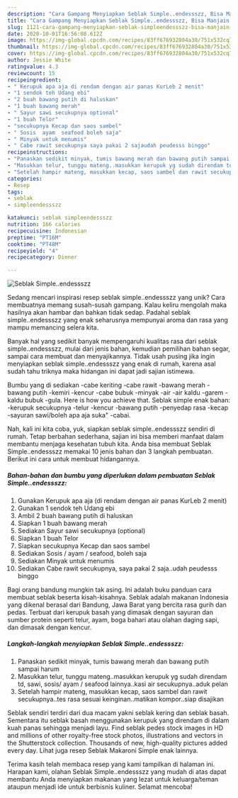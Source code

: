 ```yaml
---
description: "Cara Gampang Menyiapkan Seblak Simple..endessszz, Bisa Manjain Lidah"
title: "Cara Gampang Menyiapkan Seblak Simple..endessszz, Bisa Manjain Lidah"
slug: 1121-cara-gampang-menyiapkan-seblak-simpleendessszz-bisa-manjain-lidah
date: 2020-10-01T16:56:08.612Z
image: https://img-global.cpcdn.com/recipes/83ff676932804a30/751x532cq70/seblak-simpleendessszz-foto-resep-utama.jpg
thumbnail: https://img-global.cpcdn.com/recipes/83ff676932804a30/751x532cq70/seblak-simpleendessszz-foto-resep-utama.jpg
cover: https://img-global.cpcdn.com/recipes/83ff676932804a30/751x532cq70/seblak-simpleendessszz-foto-resep-utama.jpg
author: Jessie White
ratingvalue: 4.3
reviewcount: 15
recipeingredient:
- " Kerupuk apa aja di rendam dengan air panas KurLeb 2 menit"
- "1 sendok teh Udang ebi"
- "2 buah bawang putih di haluskan"
- "1 buah bawang merah"
- " Sayur sawi secukupnya optional"
- "1 buah Telor"
- "secukupnya Kecap dan saos sambel"
- " Sosis  ayam  seafood boleh saja"
- " Minyak untuk menumis"
- " Cabe rawit secukupnya saya pakai 2 sajaudah peudesss binggo"
recipeinstructions:
- "Panaskan sedikit minyak, tumis bawang merah dan bawang putih sampai harum"
- "Masukkan telur, tunggu mateng..masukkan kerupuk yg sudah direndam td, sawi, sosis/ ayam / seafood lainnya..kasi air secukupnya..aduk pelan"
- "Setelah hampir mateng, masukkan kecap, saos sambel dan rawit secukupnya..tes rasa sesuai keinginan..matikan kompor..siap disajikan"
categories:
- Resep
tags:
- seblak
- simpleendessszz

katakunci: seblak simpleendessszz 
nutrition: 166 calories
recipecuisine: Indonesian
preptime: "PT16M"
cooktime: "PT48M"
recipeyield: "4"
recipecategory: Dinner

---
```



![Seblak Simple..endessszz](https://img-global.cpcdn.com/recipes/83ff676932804a30/751x532cq70/seblak-simpleendessszz-foto-resep-utama.jpg)

Sedang mencari inspirasi resep seblak simple..endessszz yang unik? Cara membuatnya memang susah-susah gampang. Kalau keliru mengolah maka hasilnya akan hambar dan bahkan tidak sedap. Padahal seblak simple..endessszz yang enak seharusnya mempunyai aroma dan rasa yang mampu memancing selera kita.

Banyak hal yang sedikit banyak mempengaruhi kualitas rasa dari seblak simple..endessszz, mulai dari jenis bahan, kemudian pemilihan bahan segar, sampai cara membuat dan menyajikannya. Tidak usah pusing jika ingin menyiapkan seblak simple..endessszz yang enak di rumah, karena asal sudah tahu triknya maka hidangan ini dapat jadi sajian istimewa.

Bumbu yang di sediakan -cabe keriting -cabe rawit -bawang merah -bawang putih -kemiri -kencur -cabe bubuk -minyak -air -air kaldu -garem -kaldu bubuk -gula. Here is how you achieve that. Seblak simple enak bahan: -kerupuk secukupnya -telur -kencur -bawang putih -penyedap rasa -kecap -sayuran sawi/boleh apa aja suka&#34; -cabai.


Nah, kali ini kita coba, yuk, siapkan seblak simple..endessszz sendiri di rumah. Tetap berbahan sederhana, sajian ini bisa memberi manfaat dalam membantu menjaga kesehatan tubuh kita. Anda bisa membuat Seblak Simple..endessszz memakai 10 jenis bahan dan 3 langkah pembuatan. Berikut ini cara untuk membuat hidangannya.

<!--inarticleads1-->

##### Bahan-bahan dan bumbu yang diperlukan dalam pembuatan Seblak Simple..endessszz:

1. Gunakan  Kerupuk apa aja (di rendam dengan air panas KurLeb 2 menit)
1. Gunakan 1 sendok teh Udang ebi
1. Ambil 2 buah bawang putih di haluskan
1. Siapkan 1 buah bawang merah
1. Sediakan  Sayur sawi secukupnya (optional)
1. Siapkan 1 buah Telor
1. Siapkan secukupnya Kecap dan saos sambel
1. Sediakan  Sosis / ayam / seafood, boleh saja
1. Sediakan  Minyak untuk menumis
1. Sediakan  Cabe rawit secukupnya, saya pakai 2 saja..udah peudesss binggo


Bagi orang bandung mungkin tak asing. Ini adalah buku panduan cara membuat seblak beserta kisah-kisahnya. Seblak adalah makanan Indonesia yang dikenal berasal dari Bandung, Jawa Barat yang bercita rasa gurih dan pedas. Terbuat dari kerupuk basah yang dimasak dengan sayuran dan sumber protein seperti telur, ayam, boga bahari atau olahan daging sapi, dan dimasak dengan kencur. 

<!--inarticleads2-->

##### Langkah-langkah menyiapkan Seblak Simple..endessszz:

1. Panaskan sedikit minyak, tumis bawang merah dan bawang putih sampai harum
1. Masukkan telur, tunggu mateng..masukkan kerupuk yg sudah direndam td, sawi, sosis/ ayam / seafood lainnya..kasi air secukupnya..aduk pelan
1. Setelah hampir mateng, masukkan kecap, saos sambel dan rawit secukupnya..tes rasa sesuai keinginan..matikan kompor..siap disajikan


Seblak sendiri terdiri dari dua macam yakni seblak kering dan seblak basah. Sementara itu seblak basah menggunakan kerupuk yang direndam di dalam kuah panas sehingga menjadi layu. Find seblak pedes stock images in HD and millions of other royalty-free stock photos, illustrations and vectors in the Shutterstock collection. Thousands of new, high-quality pictures added every day. Lihat juga resep Seblak Makaroni Simple enak lainnya. 

Terima kasih telah membaca resep yang kami tampilkan di halaman ini. Harapan kami, olahan Seblak Simple..endessszz yang mudah di atas dapat membantu Anda menyiapkan makanan yang lezat untuk keluarga/teman ataupun menjadi ide untuk berbisnis kuliner. Selamat mencoba!
